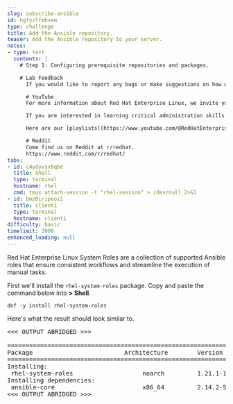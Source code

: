```yaml
---
slug: subscribe-ansible
id: hgfyzlfmhsem
type: challenge
title: Add the Ansible repository.
teaser: Add the Ansible repository to your server.
notes:
- type: text
  contents: |
    # Step 1: Configuring prerequisite repositories and packages.

    # Lab Feedback
      If you would like to report any bugs or make suggestions on how we can improve our labs, [please leave us a message here](https://github.com/rhel-labs/instruqt/discussions/categories/general).

      # YouTube
      For more information about Red Hat Enterprise Linux, we invite you to view our [YouTube channel]([**red.ht/rhel-youtube**](https://red.ht/4etqJ1T)). [**red.ht/rhel-youtube**](https://red.ht/4etqJ1T)

      If you are interested in learning critical administration skills for Red Hat Enterprise Linux, you might be interested in our show [Into the Terminal](https://www.youtube.com/playlist?list=PLXJyD2dL4oqeX-C3MvsMUJuEzWM4vLK2C).

      Here are our [playlists](https://www.youtube.com/@RedHatEnterpriseLinux/playlists). You can find various playlists on topics such as product updates and Satellite configuration and administration.

      # Reddit
      Come find us on Reddit at r/redhat.
      https://www.reddit.com/r/redhat/
tabs:
- id: c4ydyvsxbqbe
  title: Shell
  type: terminal
  hostname: rhel
  cmd: tmux attach-session -t "rhel-session" > /dev/null 2>&1
- id: bmz0iripeoi1
  title: client1
  type: terminal
  hostname: client1
difficulty: basic
timelimit: 3000
enhanced_loading: null
---
```

Red Hat Enterprise Linux System Roles are a collection of supported Ansible roles that ensure consistent workflows and streamline the execution of manual tasks.

First we'll install the `rhel-system-roles` package. Copy and paste the command below into __> Shell__.

```bash,run
dnf -y install rhel-system-roles
```

Here's what the result should look similar to.

<pre>
<<< OUTPUT ABRIDGED >>>

==========================================================================================================================================
Package                         Architecture        Version                        Repository                                       Size
==========================================================================================================================================
Installing:
 rhel-system-roles                   noarch         1.21.1-1.el9_2              rhel-9-for-x86_64-appstream-rpms         2.4 M
Installing dependencies:
 ansible-core                        x86_64         2.14.2-5.el9_2              rhel-9-for-x86_64-appstream-rpms         3.4 M
<<< OUTPUT ABRIDGED >>>
</pre>